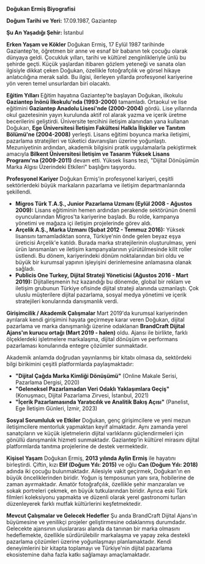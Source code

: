 **Doğukan Ermiş Biyografisi**

**Doğum Tarihi ve Yeri:** 17.09.1987, Gaziantep

**Şu An Yaşadığı Şehir:** İstanbul

**Erken Yaşam ve Kökler**
Doğukan Ermiş, 17 Eylül 1987 tarihinde Gaziantep'te, öğretmen bir anne ve esnaf bir babanın tek çocuğu olarak dünyaya geldi. Çocukluk yılları, tarihi ve kültürel zenginlikleriyle ünlü bu şehirde geçti. Küçük yaşlardan itibaren gözlem yeteneği ve sanata olan ilgisiyle dikkat çeken Doğukan, özellikle fotoğrafçılık ve görsel hikaye anlatıcılığına merak saldı. Bu ilgisi, ilerleyen yıllarda profesyonel kariyerine yön veren temel unsurlardan biri olacaktı.

**Eğitim Yılları**
Eğitim hayatına Gaziantep'te başlayan Doğukan, ilkokulu **Gaziantep İnönü İlkokulu'nda (1993-2000)** tamamladı. Ortaokul ve lise eğitimini **Gaziantep Anadolu Lisesi'nde (2000-2004)** gördü. Lise yıllarında okul gazetesinin yayın kurulunda aktif rol alarak yazma ve içerik üretme becerilerini geliştirdi. Üniversite tercihini iletişim alanından yana kullanan Doğukan, **Ege Üniversitesi İletişim Fakültesi Halkla İlişkiler ve Tanıtım Bölümü'ne (2004-2008)** yerleşti. Lisans eğitimi boyunca marka iletişimi, pazarlama stratejileri ve tüketici davranışları üzerine yoğunlaştı. Mezuniyetinin ardından, akademik bilgisini pratik uygulamalarla pekiştirmek amacıyla **Bilkent Üniversitesi İletişim ve Tasarım Yüksek Lisans Programı'na (2009-2011)** devam etti. Yüksek lisans tezi, "Dijital Dönüşümün Marka Algısı Üzerindeki Etkileri" başlığını taşıyordu.

**Profesyonel Kariyer**
Doğukan Ermiş'in profesyonel kariyeri, çeşitli sektörlerdeki büyük markaların pazarlama ve iletişim departmanlarında şekillendi.

*   **Migros Türk T.A.Ş., Junior Pazarlama Uzmanı (Eylül 2008 - Ağustos 2009):** Lisans eğitiminin hemen ardından perakende sektörünün önemli oyuncularından Migros'ta kariyerine başladı. Bu rolde, kampanya yönetimi ve mağaza içi iletişim projelerinde görev aldı.
*   **Arçelik A.Ş., Marka Uzmanı (Şubat 2012 - Temmuz 2016):** Yüksek lisansını tamamladıktan sonra, Türkiye'nin önde gelen beyaz eşya üreticisi Arçelik'e katıldı. Burada marka stratejilerinin oluşturulması, yeni ürün lansmanları ve iletişim kampanyalarının yürütülmesinde kilit roller üstlendi. Bu dönem, kariyerindeki dönüm noktalarından biri oldu ve büyük bir kurumsal yapının işleyişini derinlemesine anlamasına olanak sağladı.
*   **Publicis One Turkey, Dijital Strateji Yöneticisi (Ağustos 2016 - Mart 2019):** Dijitalleşmenin hız kazandığı bu dönemde, global bir reklam ve iletişim grubunun Türkiye ofisinde dijital strateji alanında uzmanlaştı. Çok uluslu müşterilere dijital pazarlama, sosyal medya yönetimi ve içerik stratejileri konularında danışmanlık verdi.

**Girişimcilik / Akademik Çalışmalar**
Mart 2019'da kurumsal kariyerinden ayrılarak kendi girişimini hayata geçirmeye karar veren Doğukan, dijital pazarlama ve marka danışmanlığı üzerine odaklanan **BrandCraft Dijital Ajans'ın kurucu ortağı (Mart 2019 - halen)** oldu. Ajansı ile birlikte, farklı ölçeklerdeki işletmelere markalaşma, dijital dönüşüm ve performans pazarlaması konularında entegre çözümler sunmaktadır.

Akademik anlamda doğrudan yayınlanmış bir kitabı olmasa da, sektördeki bilgi birikimini çeşitli platformlarda paylaşmaktadır:
*   **"Dijital Çağda Marka Kimliği Dönüşümü"** (Online Makale Serisi, Pazarlama Dergisi, 2020)
*   **"Geleneksel Pazarlamadan Veri Odaklı Yaklaşımlara Geçiş"** (Konuşmacı, Dijital Pazarlama Zirvesi, İstanbul, 2021)
*   **"İçerik Pazarlamasında Yaratıcılık ve Analitik Bakış Açısı"** (Panelist, Ege İletişim Günleri, İzmir, 2023)

**Sosyal Sorumluluk ve Etkiler**
Doğukan, genç girişimcilere ve yeni mezun iletişimcilere mentorluk yapmaktan keyif almaktadır. Aynı zamanda yerel sanatçıların ve küçük işletmelerin dijital varlıklarını güçlendirmeleri için gönüllü danışmanlık hizmeti sunmaktadır. Gaziantep’in kültürel mirasını dijital platformlarda tanıtma projelerine de destek vermektedir.

**Kişisel Yaşam**
Doğukan Ermiş, **2013 yılında Aylin Ermiş** ile hayatını birleştirdi. Çiftin, kızı **Elif (Doğum Yılı: 2015)** ve oğlu **Can (Doğum Yılı: 2018)** adında iki çocuğu bulunmaktadır. Ailesiyle vakit geçirmek, Doğukan'ın en büyük önceliklerinden biridir. Yoğun iş temposunun yanı sıra, hobilerine de zaman ayırmaktadır. Amatör fotoğrafçılık, özellikle şehir manzaraları ve sokak portreleri çekmek, en büyük tutkularından biridir. Ayrıca eski Türk filmleri koleksiyonu yapmakta ve düzenli olarak yerel gastronomi turları düzenleyerek farklı mutfak kültürlerini keşfetmektedir.

**Mevcut Çalışmalar ve Gelecek Hedefler**
Şu anda BrandCraft Dijital Ajans'ın büyümesine ve yenilikçi projeler geliştirmesine odaklanmış durumdadır. Gelecekte ajansının uluslararası alanda da tanınan bir marka olmasını hedeflemekte, özellikle sürdürülebilir markalaşma ve yapay zeka destekli pazarlama çözümleri üzerine yoğunlaşmayı planlamaktadır. Kendi deneyimlerini bir kitapta toplamayı ve Türkiye'nin dijital pazarlama ekosistemine daha fazla katkı sağlamayı amaçlamaktadır.